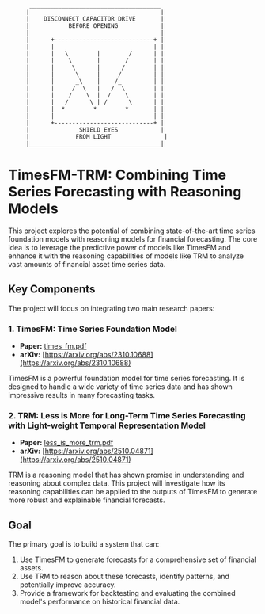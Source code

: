 
```
      _____________________________________
     |                                     |
     |    DISCONNECT CAPACITOR DRIVE       |
     |           BEFORE OPENING            |
     |                                     |
     |      +----------------------------+ |
     |      |                            | |
     |      |   \        |        /      | |
     |      |    \       |       /       | |
     |      |     \      |      /        | |
     |      |      \     |     /         | |
     |      |      _\    |    /_         | |
     |      |     /  \   |   /  \        | |
     |      |    /    \  |  /    \       | |
     |      |   /      \ | /      \      | |
     |      |  *        *        *       | |
     |      |                            | |
     |      +----------------------------+ |
     |              SHIELD EYES            |
     |             FROM LIGHT               |
     |_____________________________________|

```

# TimesFM-TRM: Combining Time Series Forecasting with Reasoning Models

This project explores the potential of combining state-of-the-art time series foundation models with reasoning models for financial forecasting. The core idea is to leverage the predictive power of models like TimesFM and enhance it with the reasoning capabilities of models like TRM to analyze vast amounts of financial asset time series data.

## Key Components

The project will focus on integrating two main research papers:

### 1. TimesFM: Time Series Foundation Model

*   **Paper:** [times_fm.pdf](./papers/times_fm.pdf)
*   **arXiv:** [https://arxiv.org/abs/2310.10688](https://arxiv.org/abs/2310.10688)

TimesFM is a powerful foundation model for time series forecasting. It is designed to handle a wide variety of time series data and has shown impressive results in many forecasting tasks.

### 2. TRM: Less is More for Long-Term Time Series Forecasting with Light-weight Temporal Representation Model

*   **Paper:** [less_is_more_trm.pdf](./papers/less_is_more_trm.pdf)
*   **arXiv:** [https://arxiv.org/abs/2510.04871](https://arxiv.org/abs/2510.04871)

TRM is a reasoning model that has shown promise in understanding and reasoning about complex data. This project will investigate how its reasoning capabilities can be applied to the outputs of TimesFM to generate more robust and explainable financial forecasts.

## Goal

The primary goal is to build a system that can:

1.  Use TimesFM to generate forecasts for a comprehensive set of financial assets.
2.  Use TRM to reason about these forecasts, identify patterns, and potentially improve accuracy.
3.  Provide a framework for backtesting and evaluating the combined model's performance on historical financial data.
